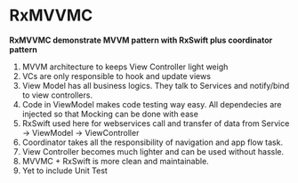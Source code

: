 # RxMVVMC

**RxMVVMC demonstrate MVVM pattern with RxSwift plus coordinator pattern**

1. MVVM architecture to keeps View Controller light weigh 
2. VCs are only responsible to hook and update views
3. View Model has all business logics. They talk to Services and notify/bind to view controllers. 
4.  Code in ViewModel makes code testing way easy. All dependecies are injected so that Mocking can be done with ease
3. RxSwift used here for webservices call and transfer of data from Service -> ViewModel -> ViewController
4. Coordinator takes all the responsibility of navigation and app flow task. 
5. View Controller becomes much lighter and can be used without hassle.
6. MVVMC + RxSwift is more clean and maintainable.
5. Yet to include Unit Test
